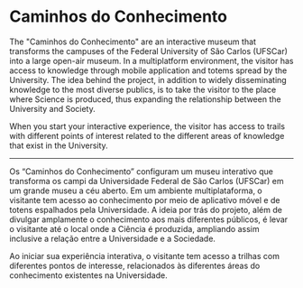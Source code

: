 # Caminhos do Conhecimento
The "Caminhos do Conhecimento" are an interactive museum that transforms the campuses of the Federal University of São Carlos (UFSCar) into a large open-air museum. In a multiplatform environment, the visitor has access to knowledge through mobile application and totems spread by the University. The idea behind the project, in addition to widely disseminating knowledge to the most diverse publics, is to take the visitor to the place where Science is produced, thus expanding the relationship between the University and Society.

When you start your interactive experience, the visitor has access to trails with different points of interest related to the different areas of knowledge that exist in the University.

--------------------------------------------

Os “Caminhos do Conhecimento” configuram um museu interativo que transforma os campi da Universidade Federal de São Carlos (UFSCar) em um grande museu a céu aberto. Em um ambiente multiplataforma, o visitante tem acesso ao conhecimento por meio de aplicativo móvel e de totens espalhados pela Universidade. A ideia por trás do projeto, além de divulgar amplamente o conhecimento aos mais diferentes públicos, é levar o visitante até o local onde a Ciência é produzida, ampliando assim inclusive a relação entre a Universidade e a Sociedade.

Ao iniciar sua experiência interativa, o visitante tem acesso a trilhas com diferentes pontos de interesse, relacionados às diferentes áreas do conhecimento existentes na Universidade.
